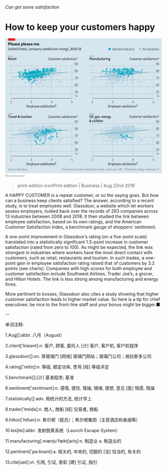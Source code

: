 ###### Can get some satisfaction

# How to keep your customers happy 

![image](images/20190824_WBC565.png) 

> print-edition iconPrint edition | Business | Aug 22nd 2019 

A  HAPPY CUSTOMER is a repeat customer, or so the saying goes. But how can a business keep clients satisfied? The answer, according to a recent study, is to treat employees well. Glassdoor, a website which let workers assess employers, looked back over the records of 293 companies across 13 industries between 2008 and 2018. It then studied the link between employee satisfaction, based on its own ratings, and the American Customer Satisfaction Index, a benchmark gauge of shoppers’ sentiment. 

A one-point improvement in Glassdoor’s rating (on a five-point scale) translated into a statistically significant 1.3-point increase in customer satisfaction (rated from zero to 100). As might be expected, the link was strongest in industries where workers have the most direct contact with customers, such as retail, restaurants and tourism. In such trades, a one-point gain in employee satisfaction rating raised that of customers by 3.2 points (see charts). Companies with high scores for both employee and customer satisfaction include Southwest Airlines, Trader Joe’s, a grocer, and Hilton Hotels. The link is less strong among manufacturing and energy firms. 

More pertinent to bosses, Glassdoor also cites a study showing that higher customer satisfaction leads to higher market value. So here is a tip for chief executives: be nice to the front-line staff and your bonus might be bigger.■ 

-- 

 单词注释:

1.Aug[]:abbr. 八月（August） 

2.client['klaiәnt]:n. 客户, 顾客, 委托人 [计] 客户, 客户机, 客户机程序 

3.glassdoor[]:un. 厚玻璃门 [网络] 玻璃门网站；玻璃门公司；格拉斯多公司 

4.rating['reitiŋ]:n. 等级, 额定功率, 责骂 [经] 等级评定 

5.benchmark[]:[计] 基准程序; 基准 

6.sentiment['sentimәnt]:n. 感情, 感伤, 情操, 情绪, 感想, 意见 [医] 情感, 情操 

7.statistically[]:adv. 用统计的方法, 统计学上 

8.trader['treidә]:n. 商人, 商船 [经] 交易者, 商船 

9.hilton['hiltәn]:n. 希尔顿（姓氏）；希尔顿集团（主营酒店和香烟等） 

10.les[lei]:abbr. 发射脱离系统（Launch Escape System） 

11.manufacturing[.mænju'fæktʃәriŋ]:n. 制造业 a. 制造业的 

12.pertinent['pә:tinәnt]:a. 相关的, 中肯的, 切题的 [法] 恰当的, 有关的 

13.cite[sait]:vt. 引用, 引证, 表彰 [建] 引证, 指引 

